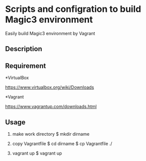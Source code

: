 Scripts and configration to build Magic3 environment
====

Easily build Magic3 environment by Vagrant

## Description

## Requirement

*VirtualBox

https://www.virtualbox.org/wiki/Downloads

*Vagrant

https://www.vagrantup.com/downloads.html

## Usage

1. make work directory
    $ mkdir dirname

1. copy Vagrantfile
    $ cd dirname
    $ cp Vagrantfile ./
    
1. vagrant up
    $ vagrant up

